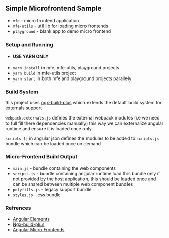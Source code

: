## Simple Microfrontend Sample

- `mfe` - micro frontend application
- `mfe-utils` - util lib for loading micro frontends
- `playground` - blank app to demo micro frontend

### Setup and Running

- #### USE YARN ONLY
- `yarn install` in mfe, mfe-utils, playground projects
- `yarn build` in mfe-utils project
- `yarn start` in both mfe and playground projects parallely

### Build System
this project uses [ngx-build-plus](https://github.com/manfredsteyer/ngx-build-plus) which extends the default build system for externals support

`webpack.externals.js` defines the external webpack modules (i.e we need to full fill there dependencies manually) this way we can externalize angular runtime and ensure it is loaded once only.

`scripts []` in angular json defines the modules to be added to `scripts.js` bundle which can be loaded once on demand

### Micro-Frontend Build Output

- `main.js` - bundle containing the web components
- `scripts.js` - bundle containing angular runtime  load this bundle only if not provided by the host application, this should be loaded once and can be shared between multiple web component bundles
- `polyfills.js` - legacy support bundle
- `styles.js` - css bundle

### Refrences

- [Angular Elements](https://angular.io/guide/elements)
- [Ngx-build-plus](https://github.com/manfredsteyer/ngx-build-plus)
- [Angular Micro Frontends](https://www.angulararchitects.io/aktuelles/your-options-for-building-angular-elements/)